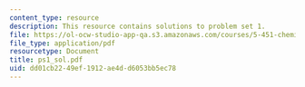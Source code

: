 ```yaml
---
content_type: resource
description: This resource contains solutions to problem set 1.
file: https://ol-ocw-studio-app-qa.s3.amazonaws.com/courses/5-451-chemistry-of-biomolecules-i-fall-2005/dd01cb2249ef1912ae4dd6053bb5ec78_ps1_sol.pdf
file_type: application/pdf
resourcetype: Document
title: ps1_sol.pdf
uid: dd01cb22-49ef-1912-ae4d-d6053bb5ec78
---
```

